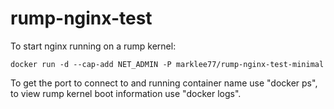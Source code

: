 # rump-nginx-test

To start nginx running on a rump kernel:

    docker run -d --cap-add NET_ADMIN -P marklee77/rump-nginx-test-minimal

To get the port to connect to and running container name use "docker ps", to
view rump kernel boot information use "docker logs".
